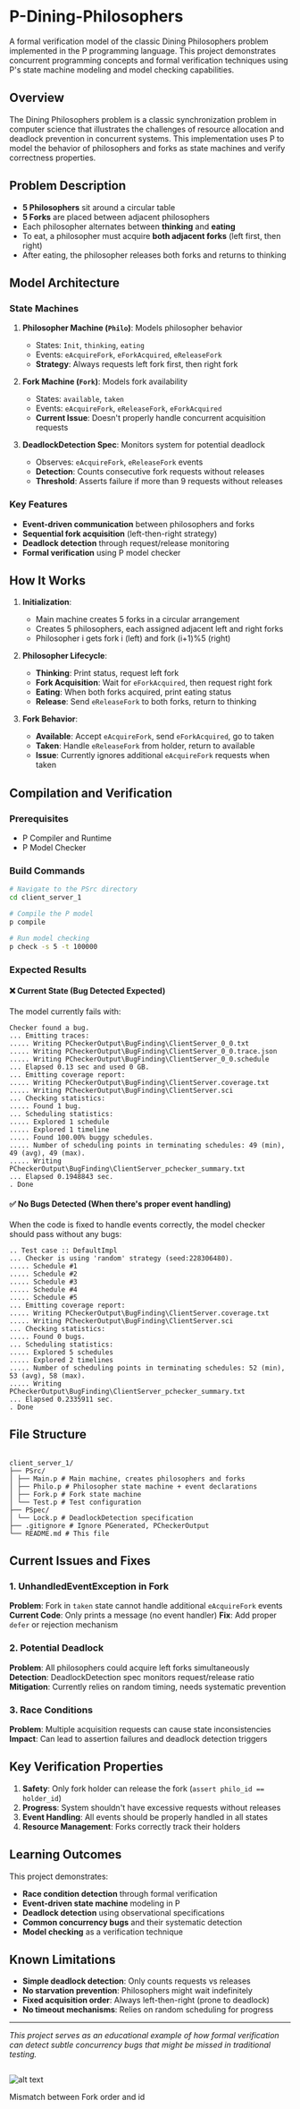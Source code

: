 # P-Dining-Philosophers

A formal verification model of the classic Dining Philosophers problem implemented in the P programming language. This project demonstrates concurrent programming concepts and formal verification techniques using P's state machine modeling and model checking capabilities.

## Overview

The Dining Philosophers problem is a classic synchronization problem in computer science that illustrates the challenges of resource allocation and deadlock prevention in concurrent systems. This implementation uses P to model the behavior of philosophers and forks as state machines and verify correctness properties.

## Problem Description

- **5 Philosophers** sit around a circular table
- **5 Forks** are placed between adjacent philosophers
- Each philosopher alternates between **thinking** and **eating**
- To eat, a philosopher must acquire **both adjacent forks** (left first, then right)
- After eating, the philosopher releases both forks and returns to thinking

## Model Architecture

### State Machines

1. **Philosopher Machine (`Philo`)**: Models philosopher behavior

   - States: `Init`, `thinking`, `eating`
   - Events: `eAcquireFork`, `eForkAcquired`, `eReleaseFork`
   - **Strategy**: Always requests left fork first, then right fork

2. **Fork Machine (`Fork`)**: Models fork availability

   - States: `available`, `taken`
   - Events: `eAcquireFork`, `eReleaseFork`, `eForkAcquired`
   - **Current Issue**: Doesn't properly handle concurrent acquisition requests

3. **DeadlockDetection Spec**: Monitors system for potential deadlock
   - Observes: `eAcquireFork`, `eReleaseFork` events
   - **Detection**: Counts consecutive fork requests without releases
   - **Threshold**: Asserts failure if more than 9 requests without releases

### Key Features

- **Event-driven communication** between philosophers and forks
- **Sequential fork acquisition** (left-then-right strategy)
- **Deadlock detection** through request/release monitoring
- **Formal verification** using P model checker

## How It Works

1. **Initialization**:

   - Main machine creates 5 forks in a circular arrangement
   - Creates 5 philosophers, each assigned adjacent left and right forks
   - Philosopher i gets fork i (left) and fork (i+1)%5 (right)

2. **Philosopher Lifecycle**:

   - **Thinking**: Print status, request left fork
   - **Fork Acquisition**: Wait for `eForkAcquired`, then request right fork
   - **Eating**: When both forks acquired, print eating status
   - **Release**: Send `eReleaseFork` to both forks, return to thinking

3. **Fork Behavior**:
   - **Available**: Accept `eAcquireFork`, send `eForkAcquired`, go to taken
   - **Taken**: Handle `eReleaseFork` from holder, return to available
   - **Issue**: Currently ignores additional `eAcquireFork` requests when taken

## Compilation and Verification

### Prerequisites

- P Compiler and Runtime
- P Model Checker

### Build Commands

```bash
# Navigate to the PSrc directory
cd client_server_1

# Compile the P model
p compile

# Run model checking
p check -s 5 -t 100000
```

### Expected Results

#### ❌ Current State (Bug Detected Expected)

The model currently fails with:

```shell
Checker found a bug.
... Emitting traces:
..... Writing PCheckerOutput\BugFinding\ClientServer_0_0.txt
..... Writing PCheckerOutput\BugFinding\ClientServer_0_0.trace.json
..... Writing PCheckerOutput\BugFinding\ClientServer_0_0.schedule
... Elapsed 0.13 sec and used 0 GB.
... Emitting coverage report:
..... Writing PCheckerOutput\BugFinding\ClientServer.coverage.txt
..... Writing PCheckerOutput\BugFinding\ClientServer.sci
... Checking statistics:
..... Found 1 bug.
... Scheduling statistics:
..... Explored 1 schedule
..... Explored 1 timeline
..... Found 100.00% buggy schedules.
..... Number of scheduling points in terminating schedules: 49 (min), 49 (avg), 49 (max).
..... Writing PCheckerOutput\BugFinding\ClientServer_pchecker_summary.txt
... Elapsed 0.1948843 sec.
. Done
```

#### ✅ No Bugs Detected (When there's proper event handling)

When the code is fixed to handle events correctly, the model checker should pass without any bugs:

```shell
.. Test case :: DefaultImpl
... Checker is using 'random' strategy (seed:228306480).
..... Schedule #1
..... Schedule #2
..... Schedule #3
..... Schedule #4
..... Schedule #5
... Emitting coverage report:
..... Writing PCheckerOutput\BugFinding\ClientServer.coverage.txt
..... Writing PCheckerOutput\BugFinding\ClientServer.sci
... Checking statistics:
..... Found 0 bugs.
... Scheduling statistics:
..... Explored 5 schedules
..... Explored 2 timelines
..... Number of scheduling points in terminating schedules: 52 (min), 53 (avg), 58 (max).
..... Writing PCheckerOutput\BugFinding\ClientServer_pchecker_summary.txt
... Elapsed 0.2335911 sec.
. Done
```

## File Structure

```

client_server_1/
├── PSrc/
│ ├── Main.p # Main machine, creates philosophers and forks
│ ├── Philo.p # Philosopher state machine + event declarations
│ ├── Fork.p # Fork state machine
│ └── Test.p # Test configuration
├── PSpec/
│ └── Lock.p # DeadlockDetection specification
├── .gitignore # Ignore PGenerated, PCheckerOutput
└── README.md # This file

```

## Current Issues and Fixes

### 1. UnhandledEventException in Fork

**Problem**: Fork in `taken` state cannot handle additional `eAcquireFork` events
**Current Code**: Only prints a message (no event handler)
**Fix**: Add proper `defer` or rejection mechanism

### 2. Potential Deadlock

**Problem**: All philosophers could acquire left forks simultaneously
**Detection**: DeadlockDetection spec monitors request/release ratio
**Mitigation**: Currently relies on random timing, needs systematic prevention

### 3. Race Conditions

**Problem**: Multiple acquisition requests can cause state inconsistencies
**Impact**: Can lead to assertion failures and deadlock detection triggers

## Key Verification Properties

1. **Safety**: Only fork holder can release the fork (`assert philo_id == holder_id`)
2. **Progress**: System shouldn't have excessive requests without releases
3. **Event Handling**: All events should be properly handled in all states
4. **Resource Management**: Forks correctly track their holders

## Learning Outcomes

This project demonstrates:

- **Race condition detection** through formal verification
- **Event-driven state machine** modeling in P
- **Deadlock detection** using observational specifications
- **Common concurrency bugs** and their systematic detection
- **Model checking** as a verification technique

## Known Limitations

- **Simple deadlock detection**: Only counts requests vs releases
- **No starvation prevention**: Philosophers might wait indefinitely
- **Fixed acquisition order**: Always left-then-right (prone to deadlock)
- **No timeout mechanisms**: Relies on random scheduling for progress

---

_This project serves as an educational example of how formal verification can detect subtle concurrency bugs that might be missed in traditional testing._

```

```

![alt text](image-1.png)

Mismatch between Fork order and id
